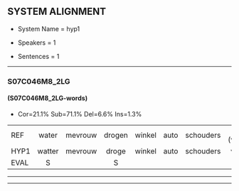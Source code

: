 
## SYSTEM ALIGNMENT

- System Name = hyp1

- Speakers = 1

- Sentences = 1

---

### S07C046M8_2LG

#### (S07C046M8_2LG-words)

- Cor=21.1%	Sub=71.1%	Del=6.6%	Ins=1.3%

|  |  |  |  |  |  |  |  |  |  |  |  |  |  |  |  |  |  |  |  |  |  |  |  |  |  |  |  |  |  |  |  |  |  |  |  |  |  |  |  |  |  |  |  |  |  |  |  |  |  |  |  |  |  |  |  |  |  |  |  |  |  |  |  |  |  |  |  |  |  |  |  |  |  |  |  |  |
|:--- |:---:|:---:|:---:|:---:|:---:|:---:|:---:|:---:|:---:|:---:|:---:|:---:|:---:|:---:|:---:|:---:|:---:|:---:|:---:|:---:|:---:|:---:|:---:|:---:|:---:|:---:|:---:|:---:|:---:|:---:|:---:|:---:|:---:|:---:|:---:|:---:|:---:|:---:|:---:|:---:|:---:|:---:|:---:|:---:|:---:|:---:|:---:|:---:|:---:|:---:|:---:|:---:|:---:|:---:|:---:|:---:|:---:|:---:|:---:|:---:|:---:|:---:|:---:|:---:|:---:|:---:|:---:|:---:|:---:|:---:|:---:|:---:|:---:|:---:|:---:|:---:|
| REF | water | mevrouw | drogen | winkel | auto | schouders | *(verhalen) | verhaal | koning | * | * | * | speelplaats | drinken | hoofdpijn | regen | * | *(veilig) | * | *(trui) | * | stoppen | opnieuw | * | * | * | moeder | *(liefde) | * | * | * | * | * | * | * | * | * | fietsbel | * | * | * | * | * | * | * | vinger |  | dichtbij*(dichterbij) | meisje | * | * | * | * | * | muziek | waarom | * | * | * | * | lawaai | * | zwemmen | vuurwerk | appel | * | cola | kussen | eerste*(eersten) | * | circus | kleuren | voetbal | * | * | * |
| HYP1 | watter | mevrouw | droge | winkel | auto | schouders | verhalen | vra | koning |  | moeljuk | speel | speelplaats | drinken |  | hooftpijn | regiëm | v | weinig | dru | drar | stopen | opnieuw |  |  |  | go | go | en | niwen | hoeder | liiefde | li | p | potnot | f | fie | bel | fit | bel | vir | vi | v | e | vi | vinger | dig | dorbi | wecio | a | o | ssa | sch | schaafdeur | muziek | waarom | sh | s | shu | rem | waweg | z | zwemmen | vuurwerk | appels | co | kcola | kussen | herste | ke | hierkes | kleuren | voetbal | vle | dern | v |
| EVAL | S |  | S |  |  |  | S | S |  | D | S | S |  |  | D | S | S | S | S | S | S | S |  | D | D | D | S | S | S | S | S | S | S | S | S | S | S | S | S | S | S | S | S | S | S |  | I | S | S | S | S | S | S | S |  |  | S | S | S | S | S | S |  |  | S | S | S |  | S | S | S |  |  | S | S | S |
---

---
